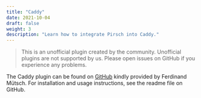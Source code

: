 ```yaml
---
title: "Caddy"
date: 2021-10-04
draft: false
weight: 3
description: "Learn how to integrate Pirsch into Caddy."
---
```


> This is an unofficial plugin created by the community. Unofficial plugins are not supported by us. Please open issues on GitHub if you experience any problems.

The Caddy plugin can be found on [GitHub](https://github.com/muety/caddy-pirsch-plugin) kindly provided by Ferdinand Mütsch. For installation and usage instructions, see the readme file on GitHub.

